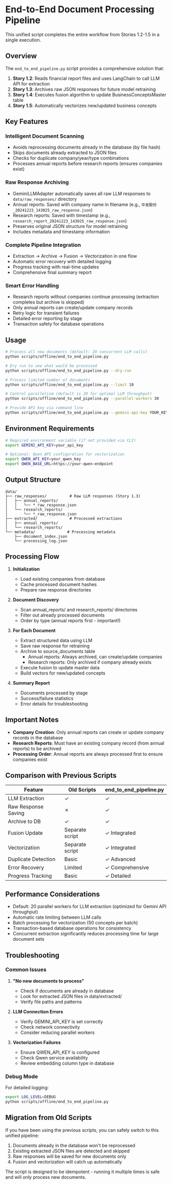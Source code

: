 # End-to-End Document Processing Pipeline

This unified script completes the entire workflow from Stories 1.2-1.5 in a single execution.

## Overview

The `end_to_end_pipeline.py` script provides a comprehensive solution that:

1. **Story 1.2**: Reads financial report files and uses LangChain to call LLM API for extraction
2. **Story 1.3**: Archives raw JSON responses for future model retraining  
3. **Story 1.4**: Executes fusion algorithm to update BusinessConceptsMaster table
4. **Story 1.5**: Automatically vectorizes new/updated business concepts

## Key Features

### Intelligent Document Scanning
- Avoids reprocessing documents already in the database (by file hash)
- Skips documents already extracted to JSON files
- Checks for duplicate company/year/type combinations
- Processes annual reports before research reports (ensures companies exist)

### Raw Response Archiving
- GeminiLLMAdapter automatically saves all raw LLM responses to `data/raw_responses/` directory
- Annual reports: Saved with company name in filename (e.g., `华发股份_20241223_143025_raw_response.json`)
- Research reports: Saved with timestamp (e.g., `research_report_20241223_143025_raw_response.json`)
- Preserves original JSON structure for model retraining
- Includes metadata and timestamp information

### Complete Pipeline Integration
- Extraction → Archive → Fusion → Vectorization in one flow
- Automatic error recovery with detailed logging
- Progress tracking with real-time updates
- Comprehensive final summary report

### Smart Error Handling
- Research reports without companies continue processing (extraction completes but archive is skipped)
- Only annual reports can create/update company records
- Retry logic for transient failures
- Detailed error reporting by stage
- Transaction safety for database operations

## Usage

```bash
# Process all new documents (default: 20 concurrent LLM calls)
python scripts/offline/end_to_end_pipeline.py

# Dry run to see what would be processed
python scripts/offline/end_to_end_pipeline.py --dry-run

# Process limited number of documents
python scripts/offline/end_to_end_pipeline.py --limit 10

# Control parallelism (default is 20 for optimal LLM throughput)
python scripts/offline/end_to_end_pipeline.py --parallel-workers 30

# Provide API key via command line
python scripts/offline/end_to_end_pipeline.py --gemini-api-key YOUR_KEY
```

## Environment Requirements

```bash
# Required environment variable (if not provided via CLI)
export GEMINI_API_KEY=your_api_key

# Optional: Qwen API configuration for vectorization
export QWEN_API_KEY=your_qwen_key
export QWEN_BASE_URL=https://your-qwen-endpoint
```

## Output Structure

```
data/
├── raw_responses/          # Raw LLM responses (Story 1.3)
│   ├── annual_reports/
│   │   └── *_raw_response.json
│   └── research_reports/
│       └── *_raw_response.json
├── extracted/              # Processed extractions
│   ├── annual_reports/
│   └── research_reports/
└── metadata/              # Processing metadata
    ├── document_index.json
    └── processing_log.json
```

## Processing Flow

1. **Initialization**
   - Load existing companies from database
   - Cache processed document hashes
   - Prepare raw response directories

2. **Document Discovery**
   - Scan annual_reports/ and research_reports/ directories
   - Filter out already processed documents
   - Order by type (annual reports first - important!)

3. **For Each Document**
   - Extract structured data using LLM
   - Save raw response for retraining
   - Archive to source_documents table
     - Annual reports: Always archived, can create/update companies
     - Research reports: Only archived if company already exists
   - Execute fusion to update master data
   - Build vectors for new/updated concepts

4. **Summary Report**
   - Documents processed by stage
   - Success/failure statistics
   - Error details for troubleshooting

## Important Notes

- **Company Creation**: Only annual reports can create or update company records in the database
- **Research Reports**: Must have an existing company record (from annual reports) to be archived
- **Processing Order**: Annual reports are always processed first to ensure companies exist

## Comparison with Previous Scripts

| Feature | Old Scripts | end_to_end_pipeline.py |
|---------|------------|------------------------|
| LLM Extraction | ✓ | ✓ |
| Raw Response Saving | ✗ | ✓ |
| Archive to DB | ✓ | ✓ |
| Fusion Update | Separate script | ✓ Integrated |
| Vectorization | Separate script | ✓ Integrated |
| Duplicate Detection | Basic | ✓ Advanced |
| Error Recovery | Limited | ✓ Comprehensive |
| Progress Tracking | Basic | ✓ Detailed |

## Performance Considerations

- Default: 20 parallel workers for LLM extraction (optimized for Gemini API throughput)
- Automatic rate limiting between LLM calls
- Batch processing for vectorization (50 concepts per batch)
- Transaction-based database operations for consistency
- Concurrent extraction significantly reduces processing time for large document sets

## Troubleshooting

### Common Issues

1. **"No new documents to process"**
   - Check if documents are already in database
   - Look for extracted JSON files in data/extracted/
   - Verify file paths and patterns

2. **LLM Connection Errors**
   - Verify GEMINI_API_KEY is set correctly
   - Check network connectivity
   - Consider reducing parallel workers

3. **Vectorization Failures**
   - Ensure QWEN_API_KEY is configured
   - Check Qwen service availability
   - Review embedding column type in database

### Debug Mode

For detailed logging:
```bash
export LOG_LEVEL=DEBUG
python scripts/offline/end_to_end_pipeline.py
```

## Migration from Old Scripts

If you have been using the previous scripts, you can safely switch to this unified pipeline:

1. Documents already in the database won't be reprocessed
2. Existing extracted JSON files are detected and skipped
3. Raw responses will be saved for new documents only
4. Fusion and vectorization will catch up automatically

The script is designed to be idempotent - running it multiple times is safe and will only process new documents.